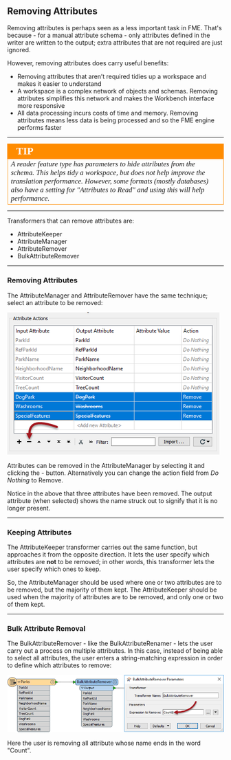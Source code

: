 ## Removing Attributes ##

Removing attributes is perhaps seen as a less important task in FME. That's because - for a manual attribute schema - only attributes defined in the writer are written to the output; extra attributes that are not required are just ignored.

However, removing attributes does carry useful benefits:

- Removing attributes that aren’t required tidies up a workspace and makes it easier to understand
- A workspace is a complex network of objects and schemas. Removing attributes simplifies this network and makes the Workbench interface more responsive
- All data processing incurs costs of time and memory. Removing attributes means less data is being processed and so the FME engine performs faster

---

<!--Tip Section--> 

<table style="border-spacing: 0px">
<tr>
<td style="vertical-align:middle;background-color:darkorange;border: 2px solid darkorange">
<i class="fa fa-info-circle fa-lg fa-pull-left fa-fw" style="color:white;padding-right: 12px;vertical-align:text-top"></i>
<span style="color:white;font-size:x-large;font-weight: bold;font-family:serif">TIP</span>
</td>
</tr>

<tr>
<td style="border: 1px solid darkorange">
<span style="font-family:serif; font-style:italic; font-size:larger">
A reader feature type has parameters to hide attributes from the schema. This helps tidy a workspace, but does not help improve the translation performance. However, some formats (mostly databases) also have a setting for "Attributes to Read" and using this will help performance.
</span>
</td>
</tr>
</table>

---

Transformers that can remove attributes are:

- AttributeKeeper
- AttributeManager
- AttributeRemover
- BulkAttributeRemover

---

### Removing Attributes ###

The AttributeManager and AttributeRemover have the same technique; select an attribute to be removed:

![](./Images/Img4.034.AttributeManagerRemoveAttrs.png)

Attributes can be removed in the AttributeManager by selecting it and clicking the - button. Alternatively you can change the action field from *Do Nothing* to Remove. 

Notice in the above that three attributes have been removed. The output attribute (when selected) shows the name struck out to signify that it is no longer present.

---

### Keeping Attributes ###
The AttributeKeeper transformer carries out the same function, but approaches it from the opposite direction. It lets the user specify which attributes are **not** to be removed; in other words, this transformer lets the user specify which ones to keep.

So, the AttributeManager should be used where one or two attributes are to be removed, but the majority of them kept. The AttributeKeeper should be used when the majority of attributes are to be removed, and only one or two of them kept.

---

### Bulk Attribute Removal ###

The BulkAttributeRemover - like the BulkAttributeRenamer - lets the user carry out a process on multiple attributes. In this case, instead of being able to select all attributes, the user enters a string-matching expression in order to define which attributes to remove:

![](./Images/Img4.035.BulkAttributeRemoval.png)

Here the user is removing all attribute whose name ends in the word "Count".